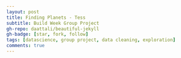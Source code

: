 ```yaml
---
layout: post
title: Finding Planets - Tess
subtitle: Build Week Group Project
gh-repo: daattali/beautiful-jekyll
gh-badge: [star, fork, follow]
tags: [datascience, group project, data cleaning, exploration]
comments: true
---
```


